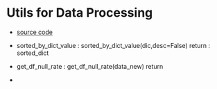 # Utils for Data Processing

- [source code](../utils/data_processing.py)

- sorted_by_dict_value : sorted_by_dict_value(dic,desc=False) return : sorted_dict
- get_df_null_rate : get_df_null_rate(data_new) return 
- 